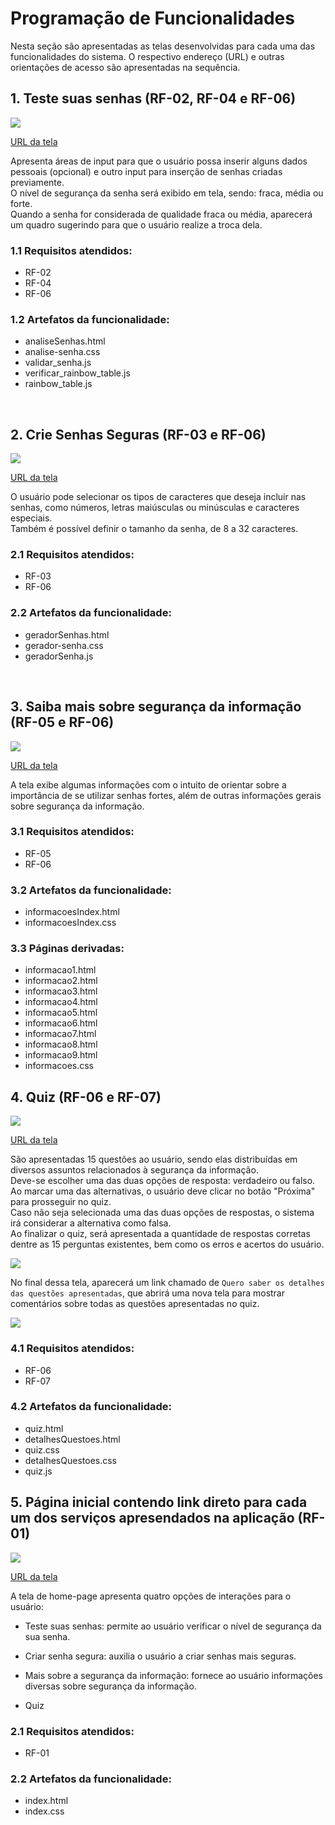 # Programação de Funcionalidades

Nesta seção são apresentadas as telas desenvolvidas para cada uma das funcionalidades do sistema. O respectivo endereço (URL) e outras orientações de acesso são apresentadas na sequência.

## 1. Teste suas senhas (RF-02, RF-04 e RF-06)

<img scale=1 src="https://github.com/ICEI-PUC-Minas-PMV-ADS/pmv-ads-2022-2-e1-proj-web-t2-seguranca_informacao/blob/main/docs/img/Template_teste_senhas.png?raw=true"/>  

[URL da tela](https://icei-puc-minas-pmv-ads.github.io/pmv-ads-2022-2-e1-proj-web-t2-seguranca_informacao/src/pages/analiseSenhas.html)

Apresenta áreas de input para que o usuário possa inserir alguns dados pessoais (opcional) e outro input para inserção de senhas criadas previamente.  
O nível de segurança da senha será exibido em tela, sendo: fraca, média ou forte.  
Quando a senha for considerada de qualidade fraca ou média, aparecerá um quadro sugerindo para que o usuário realize a troca dela.

### 1.1 Requisitos atendidos:
* RF-02
* RF-04
* RF-06  

### 1.2 Artefatos da funcionalidade:

* analiseSenhas.html
* analise-senha.css
* validar_senha.js  
* verificar_rainbow_table.js  
* rainbow_table.js    

<br/>

## 2. Crie Senhas Seguras (RF-03 e RF-06)  

<img scale=1 src="https://github.com/ICEI-PUC-Minas-PMV-ADS/pmv-ads-2022-2-e1-proj-web-t2-seguranca_informacao/blob/main/docs/img/Template_outras.PNG?raw=true"/>  

[URL da tela](https://icei-puc-minas-pmv-ads.github.io/pmv-ads-2022-2-e1-proj-web-t2-seguranca_informacao/src/pages/geradorSenhas.html)

O usuário pode selecionar os tipos de caracteres que deseja incluir nas senhas, como números, letras maiúsculas ou minúsculas e caracteres especiais.  
Também é possível definir o tamanho da senha, de 8 a 32 caracteres.  

### 2.1 Requisitos atendidos:
* RF-03
* RF-06

### 2.2 Artefatos da funcionalidade:

* geradorSenhas.html
* gerador-senha.css
* geradorSenha.js  

<br/>  

## 3. Saiba mais sobre segurança da informação (RF-05 e RF-06)  

<img scale=1 src="https://github.com/ICEI-PUC-Minas-PMV-ADS/pmv-ads-2022-2-e1-proj-web-t2-seguranca_informacao/blob/main/docs/img/Template_informacoes.png?raw=true"/>  

[URL da tela](https://icei-puc-minas-pmv-ads.github.io/pmv-ads-2022-2-e1-proj-web-t2-seguranca_informacao/src/pages/informacoesIndex.html)

A tela exibe algumas informações com o intuito de orientar sobre a importância de se utilizar senhas fortes, além de outras informações gerais sobre segurança da informação.  

### 3.1 Requisitos atendidos:
* RF-05  
* RF-06  

### 3.2 Artefatos da funcionalidade:

* informacoesIndex.html
* informacoesIndex.css

### 3.3 Páginas derivadas:

* informacao1.html
* informacao2.html
* informacao3.html
* informacao4.html
* informacao5.html
* informacao6.html
* informacao7.html
* informacao8.html
* informacao9.html
* informacoes.css
 
 ## 4. Quiz (RF-06 e RF-07)  

 <img scale=1 src="https://github.com/ICEI-PUC-Minas-PMV-ADS/pmv-ads-2022-2-e1-proj-web-t2-seguranca_informacao/blob/main/docs/img/Template_quiz.png?raw=true"/>  

[URL da tela](https://icei-puc-minas-pmv-ads.github.io/pmv-ads-2022-2-e1-proj-web-t2-seguranca_informacao/src/pages/quiz.html)

São apresentadas 15 questões ao usuário, sendo elas distribuídas em diversos assuntos relacionados à segurança da informação.  
 Deve-se escolher uma das duas opções de resposta: verdadeiro ou falso.  
 Ao marcar uma das alternativas, o usuário deve clicar no botão "Próxima" para prosseguir no quiz.  
 Caso não seja selecionada uma das duas opções de respostas, o sistema irá considerar a alternativa como falsa.  
 Ao finalizar o quiz, será apresentada a quantidade de respostas corretas dentre as 15 perguntas existentes, bem como os erros e acertos do usuário.  

 <img scale=1 src="https://github.com/ICEI-PUC-Minas-PMV-ADS/pmv-ads-2022-2-e1-proj-web-t2-seguranca_informacao/blob/main/docs/img/Template_quiz_resultado.png?raw=true"/>  

 No final dessa tela, aparecerá um link chamado de `Quero saber os detalhes das questões apresentadas`, que abrirá uma nova tela para mostrar comentários sobre todas as questões apresentadas no quiz.  

  <img scale=1 src="https://github.com/ICEI-PUC-Minas-PMV-ADS/pmv-ads-2022-2-e1-proj-web-t2-seguranca_informacao/blob/main/docs/img/Template_quiz_gabarito.png?raw=true"/>  

### 4.1 Requisitos atendidos:
* RF-06  
* RF-07  

### 4.2 Artefatos da funcionalidade:

* quiz.html
* detalhesQuestoes.html
* quiz.css
* detalhesQuestoes.css
* quiz.js

## 5. Página inicial contendo link direto para cada um dos serviços apresendados na aplicação (RF-01)  

<img scale=1 src="https://github.com/ICEI-PUC-Minas-PMV-ADS/pmv-ads-2022-2-e1-proj-web-t2-seguranca_informacao/blob/main/docs/img/Template_home_nova.PNG?raw=true"/>  

[URL da tela](https://icei-puc-minas-pmv-ads.github.io/pmv-ads-2022-2-e1-proj-web-t2-seguranca_informacao/)

A tela de home-page apresenta quatro opções de interações para o usuário:

* Teste suas senhas: permite ao usuário verificar o nível de segurança da sua senha.  

* Criar senha segura: auxilia o usuário a criar senhas mais seguras.  

* Mais sobre a segurança da informação: fornece ao usuário informações diversas sobre segurança da informação.  

* Quiz  

### 2.1 Requisitos atendidos:
* RF-01

### 2.2 Artefatos da funcionalidade:

* index.html
* index.css